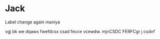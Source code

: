 # Jack

Label change
again
maniya

vgj
bk
we
dqawx
fwefdcsx
csad
fecce
vcewdw. mjnCSDC
FERFCgr j
csdvf
